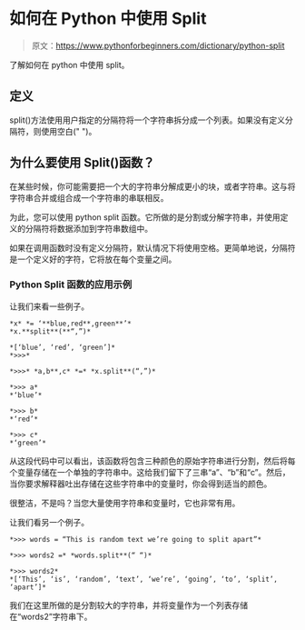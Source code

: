 # 如何在 Python 中使用 Split

> 原文：<https://www.pythonforbeginners.com/dictionary/python-split>

了解如何在 python 中使用 split。

## 定义

split()方法使用用户指定的分隔符将一个字符串拆分成一个列表。如果没有定义分隔符，则使用空白(" ")。

## 为什么要使用 Split()函数？

在某些时候，你可能需要把一个大的字符串分解成更小的块，或者字符串。这与将字符串合并或组合成一个字符串的串联相反。

为此，您可以使用 python split 函数。它所做的是分割或分解字符串，并使用定义的分隔符将数据添加到字符串数组中。

如果在调用函数时没有定义分隔符，默认情况下将使用空格。更简单地说，分隔符是一个定义好的字符，它将放在每个变量之间。

### Python Split 函数的应用示例

让我们来看一些例子。

```
*x* *= ‘**blue,red**,green**’*
*x.**split**(**“,”)*

*[‘blue’, ‘red’, ‘green’]*
*>>>*

*>>>* *a,b**,c* *=* *x.split**(“,”)*

*>>> a*
*‘blue’*

*>>> b* 
*‘red’*

*>>> c*
*‘green’*
```

从这段代码中可以看出，该函数将包含三种颜色的原始字符串进行分割，然后将每个变量存储在一个单独的字符串中。这给我们留下了三串“a”、“b”和“c”。然后，当你要求解释器吐出存储在这些字符串中的变量时，你会得到适当的颜色。

很整洁，不是吗？当您大量使用字符串和变量时，它也非常有用。

让我们看另一个例子。

```
*>>> words = “This is random text we’re going to split apart”*

*>>> words2 =* *words.split**(“ “)*

*>>> words2* 
*[‘This’, ‘is’, ‘random’, ‘text’, ‘we’re’, ‘going’, ‘to’, ‘split’, ‘apart’]*
```

我们在这里所做的是分割较大的字符串，并将变量作为一个列表存储在“words2”字符串下。